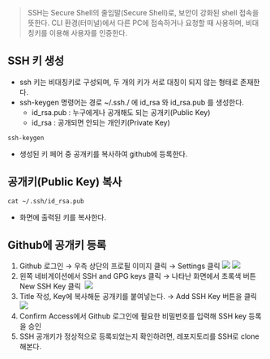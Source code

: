 > SSH는 Secure Shell의 줄임말(Secure Shell)로, 보안이 강화된 shell 접속을 뜻한다. CLI 환경(터미널)에서 다른 PC에 접속하거나 요청할 때 사용하며, 비대칭키를 이용해 사용자를 인증한다.

## SSH 키 생성

-   ssh 키는 비대칭키로 구성되며, 두 개의 키가 서로 대칭이 되지 않는 형태로 존재한다.
-   ssh-keygen 명령어는 경로 ~/.ssh./ 에 id\_rsa 와 id\_rsa.pub 를 생성한다.
    -   id\_rsa.pub : 누구에게나 공개해도 되는 공개키(Public Key)
    -   id\_rsa : 공개되면 안되는 개인키(Private Key)

```
ssh-keygen
```

-   생성된 키 페어 중 공개키를 복사하여 github에 등록한다.

## 공개키(Public Key) 복사

```
cat ~/.ssh/id_rsa.pub
```

-   화면에 출력된 키를 복사한다.

## Github에 공개키 등록

1.  Github 로그인 → 우측 상단의 프로필 이미지 클릭 → Settings 클릭
![](https://img1.daumcdn.net/thumb/R1280x0/?scode=mtistory2&fname=https%3A%2F%2Fblog.kakaocdn.net%2Fdn%2FcNa2Nb%2FbtrSUqd4VwV%2F9GhE6b3IYRL69BcJSCZEG0%2Fimg.png)
![](https://img1.daumcdn.net/thumb/R1280x0/?scode=mtistory2&fname=https%3A%2F%2Fblog.kakaocdn.net%2Fdn%2FbjnMqF%2FbtrSQU05BAe%2F9c5po4HCEoeh3OVkQorWI0%2Fimg.png)
2.  왼쪽 네비게이션에서 SSH and GPG keys 클릭 → 나타난 화면에서 초록색 버튼 New SSH Key 클릭 
![](https://img1.daumcdn.net/thumb/R1280x0/?scode=mtistory2&fname=https%3A%2F%2Fblog.kakaocdn.net%2Fdn%2FcPBAr5%2FbtrSOxLSPdk%2F0TabBFgoPBd6d2xmR439Uk%2Fimg.png)
3.  Title 작성, Key에 복사해둔 공개키를 붙여넣는다. → Add SSH Key 버튼을 클릭
![](https://img1.daumcdn.net/thumb/R1280x0/?scode=mtistory2&fname=https%3A%2F%2Fblog.kakaocdn.net%2Fdn%2FmY3Py%2FbtrSKQ6vRwh%2FWkXrLIdWUxZutSm6TpKkJ1%2Fimg.png)
4.  Confirm Access에서 Github 로그인에 필요한 비밀번호를 입력해 SSH key 등록을 승인
5.  SSH 공개키가 정상적으로 등록되었는지 확인하려면, 레포지토리를 SSH로 clone해본다.

